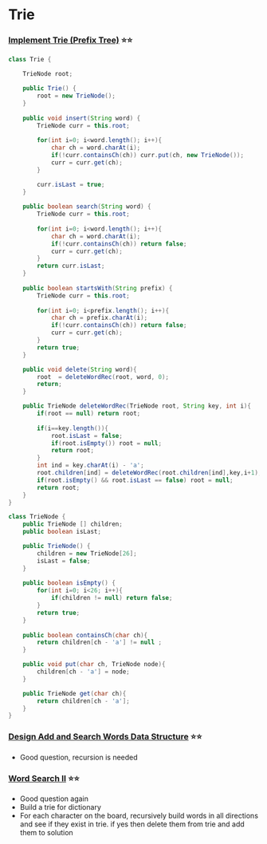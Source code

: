 # Trie

### [Implement Trie (Prefix Tree)](https://leetcode.com/problems/implement-trie-prefix-tree/description/) ⭐️⭐️

``` java
class Trie {

    TrieNode root;

    public Trie() {
        root = new TrieNode();
    }
    
    public void insert(String word) {
        TrieNode curr = this.root;
        
        for(int i=0; i<word.length(); i++){
            char ch = word.charAt(i);
            if(!curr.containsCh(ch)) curr.put(ch, new TrieNode());
            curr = curr.get(ch);
        }

        curr.isLast = true;
    }
    
    public boolean search(String word) {
        TrieNode curr = this.root;
        
        for(int i=0; i<word.length(); i++){
            char ch = word.charAt(i);
            if(!curr.containsCh(ch)) return false;
            curr = curr.get(ch);
        }
        return curr.isLast;
    }
    
    public boolean startsWith(String prefix) {
        TrieNode curr = this.root;
        
        for(int i=0; i<prefix.length(); i++){
            char ch = prefix.charAt(i);
            if(!curr.containsCh(ch)) return false;
            curr = curr.get(ch);
        }
        return true;
    }

    public void delete(String word){
        root  = deleteWordRec(root, word, 0);
        return;
    }

    public TrieNode deleteWordRec(TrieNode root, String key, int i){
        if(root == null) return root;
        
        if(i==key.length()){
            root.isLast = false;
            if(root.isEmpty()) root = null;
            return root;
        }
        int ind = key.charAt(i) - 'a';
        root.children[ind] = deleteWordRec(root.children[ind],key,i+1);
        if(root.isEmpty() && root.isLast == false) root = null;
        return root;
    }
}

class TrieNode {
    public TrieNode [] children;
    public boolean isLast;

    public TrieNode() {
        children = new TrieNode[26];
        isLast = false;
    }
    
    public boolean isEmpty() {
        for(int i=0; i<26; i++){
            if(children != null) return false;
        }
        return true;
    }
    
    public boolean containsCh(char ch){
        return children[ch - 'a'] != null ;
    }

    public void put(char ch, TrieNode node){
        children[ch - 'a'] = node;
    }

    public TrieNode get(char ch){
        return children[ch - 'a'];
    }   
}
```

### [Design Add and Search Words Data Structure](https://leetcode.com/problems/design-add-and-search-words-data-structure/description/) ⭐️⭐️

- Good question, recursion is needed


### [Word Search II](https://leetcode.com/problems/word-search-ii/description/) ⭐️⭐️

- Good question again
- Build a trie for dictionary
- For each character on the board, recursively build words in all directions and see if they exist in trie. if yes then delete them from trie and add them to solution


